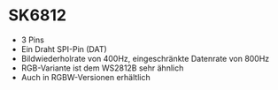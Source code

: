 # SK6812

  * 3 Pins
  * Ein Draht SPI-Pin (DAT)
  * Bildwiederholrate von 400Hz, eingeschränkte Datenrate von 800Hz
  * RGB-Variante ist dem WS2812B sehr ähnlich
  * Auch in RGBW-Versionen erhältlich